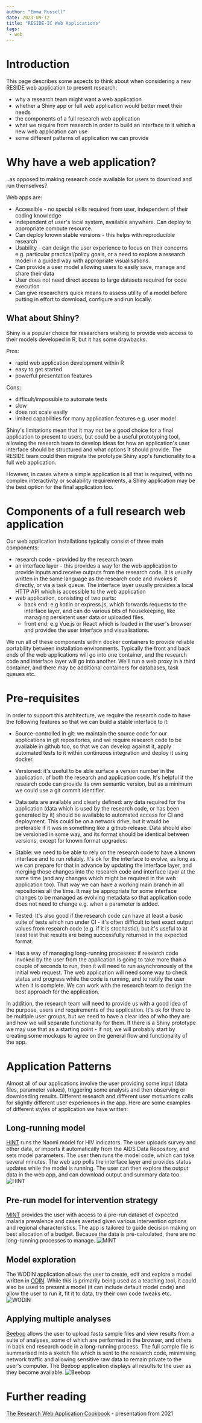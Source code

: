 ```yaml
---
author: "Emma Russell"
date: 2023-09-12
title: "RESIDE-IC Web Applications"
tags:
 - web
---
```


# Introduction

This page describes some aspects to think about when considering a new RESIDE web application to present research:

- why a research team might want a web application
- whether a Shiny app or full web application would better meet their needs
- the components of a full research web application
- what we require from research in order to build an interface to it which a new web application can use
- some different patterns of application we can provide

# Why have a web application?
..as opposed to making research code available for users to download and run themselves?

Web apps are:
- Accessible - no special skills required from user, independent of their coding knowledge
- Independent of user's local system, available anywhere. Can deploy to appropriate compute resource.
- Can deploy known stable versions - this helps with reproducible research
- Usability - can design the user experience to focus on their concerns e.g. particular practical/policy goals, or a need to explore a research model in a guided way with appropriate visualisations.
- Can provide a user model allowing users to easily save, manage and share their data
- User does not need direct access to large datasets required for code execution
- Can give researchers quick means to assess utility of a model before putting in effort to download, configure and run locally.


## What about Shiny?
Shiny is a popular choice for researchers wishing to provide web access to their models developed in R, but it has some drawbacks.

Pros:
- rapid web application development within R
- easy to get started
- powerful presentation features

Cons:
- difficult/impossible to automate tests
- slow
- does not scale easily
- limited capabilities for many application features e.g. user model


Shiny's limitations mean that it may not be a good choice for a final application to present to users, but could be a useful prototyping tool, allowing the research team to develop ideas for how an application's user interface should be structured and what options it should provide. The RESIDE team could then migrate the prototype Shiny app's functionality to a full web application.

However, in cases where a simple application is all that is required, with no complex interactivity or scalability requirements, a Shiny application may be the best option for the final application too.

# Components of a full research web application

Our web application installations typically consist of three main components:
- research code - provided by the research team
- an interface layer - this provides a way for the web application to provide inputs and receive outputs from the research code. It is usually written in the same language as the research code and invokes it directly, or via a task queue. The interface layer usually provides a local HTTP API which is accessible to the web application
- web application, consisting of two parts:
    - back end: e.g kotlin or express.js, which forwards requests to the interface layer, and can do various bits of housekeeping, like managing persistent user data or uploaded files.
    - front end: e.g Vue.js or React which is loaded in the user's browser and provides the user interface and visualisations.

We run all of these components within docker containers to provide reliable portability between installation environments. Typically the front and back ends of the web applications will go into one container, and the research code and interface layer will go into another. We'll run a web proxy in a third container, and there may be additional containers for databases, task queues etc.


# Pre-requisites

In order to support this architecture, we require the research code to have the following features so that we can build a stable interface to it:

- Source-controlled in git: we maintain the source code for our applications in git repositories, and we require research code to be available in github too, so that we can develop against it, apply automated tests to it within continuous integration and deploy it using docker.

- Versioned: it's useful to be able surface a version number in the application, of both the research and application code. It's helpful if the research code can provide its own semantic version, but as a minimum we could use a git commit identifier.

- Data sets are available and clearly defined: any data required for the application (data which is used by the research code, or has been generated by it) should be available to automated access for CI and deployment. This could be on a network drive, but it would be preferable if it was in something like a github release. Data should also be versioned in some way, and its format should be identical between versions, except for known format upgrades.

- Stable: we need to be able to rely on the research code to have a known interface and to run reliably. It's ok for the interface to evolve, as long as we can prepare for that in advance by updating the interface layer, and merging those changes into the research code and interface layer at the same time (and any changes which might be required in the web application too). That way we can have a working main branch in all repositories all the time. It may be appropriate for some interface changes to be managed as evolving metadata so that application code does not need to change e.g. when a parameter is added.

- Tested: It's also good if the research code can have at least a basic suite of tests which run under CI - it's often difficult to test exact output values from research code (e.g. if it is stochastic), but it's useful to at least test that results are being successfully returned in the expected format.

- Has a way of managing long-running processes: if research code invoked by the user from the application is going to take more than a couple of seconds to run, then it will need to run asynchronously of the initial web request. The web application will need some way to check status and progress while the code is running, and to notify the user when it is complete. We can work with the research team to design the best approach for the application.

In addition, the research team will need to provide us with a good idea of the purpose, users and requirements of the application. It's ok for there to be multiple user groups, but we need to have a clear idea of who they are and how we will separate functionality for them. If there is a Shiny prototype we may use that as a starting point - if not, we will probably start by creating some mockups to agree on the general flow and functionality of the app.


#  Application Patterns

Almost all of our applications involve the user providing some input (data files, parameter values), triggering some analysis and then observing or downloading results. Different research and different user motivations calls for slightly different user experiences in the app. Here are some examples of different styles of application we have written:

## Long-running model

[HINT](https://naomi.unaids.org) runs the Naomi model for HIV indicators. The user uploads survey and other data, or imports it automatically from the AIDS Data Repository, and sets model parameters. The user then runs the model code, which can take several minutes. The web app polls the interface layer and provides status updates while the model is running. The user can then explore the output data in the web app, and can download output and summary data too.
![HINT](/img/webapp-hint.png)

## Pre-run model for intervention strategy

[MINT](https://mint.dide.ic.ac.uk/) provides the user with access to a pre-run dataset of expected malaria prevalence and cases averted given various intervention options and regional characteristics. The app is tailored to guide decision making on best allocation of a budget. Because the data is pre-calculated, there are no long-running processes to manage.
![MINT](/img/webapp-mint.png)

## Model exploration

The WODIN application allows the user to create, edit and explore a model written in [ODIN](https://mrc-ide.github.io/odin/). While this is primarily being used as a teaching tool, it could also be used to present a model (it can include default model code) and allow the user to run it, fit it to data, try their own code tweaks etc.
![WODIN](/img/webapp-wodin.png)

## Applying multiple analyses

[Beebop](https://beebop.dide.ic.ac.uk/) allows the user to upload fasta sample files and view results from a suite of analyses, some of which are performed in the browser, and others in back end research code in a long-running process. The full sample file is summarised into a sketch file which is sent to the research code, minimising network traffic and allowing sensitive raw data to remain private to the user's computer. The Beebop application displays all results to the user as they become available.
![Beebop](/img/webapp-beebop.png)

# Further reading

[The Research Web Application Cookbook](https://docs.google.com/presentation/d/1d-EFgV8k8nomUAbnBwHMZjLu7FUZXX2L0GwNsXwUqKA/edit?usp=sharing) - presentation from 2021 